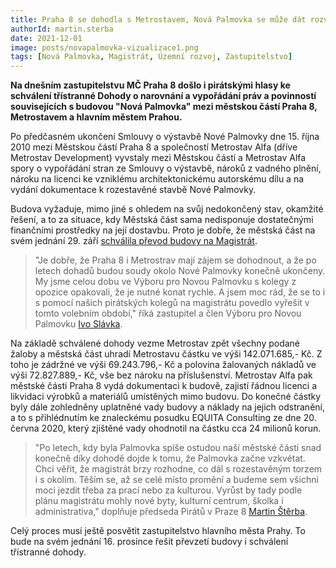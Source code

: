 ```yaml
---
title: Praha 8 se dohodla s Metrostavem, Nová Palmovka se může dát rozvíjet
authorId: martin.sterba
date: 2021-12-01
image: posts/novapalmovka-vizualizace1.png
tags: [Nová Palmovka, Magistrát, Územní rozvoj, Zastupitelstvo]
---
```


**Na dnešním zastupitelstvu MČ Praha 8 došlo i pirátskými hlasy ke schválení třístranné Dohody o narovnání a vypořádání práv a povinností souvisejících s budovou "Nová Palmovka" mezi městskou částí Praha 8, Metrostavem a hlavním městem Prahou.**

Po předčasném ukončení Smlouvy o výstavbě Nové Palmovky dne 15. října 2010 mezi Městskou částí Praha 8 a společností Metrostav Alfa (dříve Metrostav Development) vyvstaly mezi Městskou částí a Metrostav Alfa spory o vypořádání stran ze Smlouvy o výstavbě, nároků z vadného plnění, nároku na licenci ke vzniklému architektonickému autorskému dílu a na vydání dokumentace k rozestavěné stavbě Nové Palmovky. 

Budova vyžaduje, mimo jiné s ohledem na svůj nedokončený stav, okamžité řešení, a to za situace, kdy Městská část sama nedisponuje dostatečnými finančními prostředky na její dostavbu. Proto je dobře, že městská část na svém jednání 29. září [schválila převod budovy na Magistrát](https://praha8.pirati.cz/aktuality/novou-palmovku-by-mel-vyresit-magistrat-zastupitele-schvalili-prevod-pozemku.html). 

>"Je dobře, že Praha 8 i Metrostrav mají zájem se dohodnout, a že po letech dohadů budou soudy okolo Nové Palmovky konečně ukončeny. My jsme celou dobu ve Výboru pro Novou Palmovku s kolegy z opozice opakovali, že je nutné konat rychle. A jsem moc rád, že se to i s pomocí našich pirátských kolegů na magistrátu povedlo vyřešit v tomto volebním období," říká zastupitel a člen Výboru pro Novou Palmovku [Ivo Slávka](https://praha8.pirati.cz/lide/ivo-slavka.html). 

Na základě schválené dohody vezme Metrostav zpět všechny podané žaloby a městská část uhradí Metrostavu částku ve výši 142.071.685,- Kč. Z toho je zádržné ve výši 69.243.796,- Kč a polovina žalovaných nákladů ve výši 72.827.889,- Kč, vše bez nároku na příslušenství. Metrostav Alfa pak městské části Praha 8 vydá dokumentaci k budově, zajistí řádnou licenci a likvidaci výrobků a materiálů umístěných mimo budovu. Do konečné částky byly dále zohledněny uplatněné vady budovy a náklady na jejich odstranění, a to s přihlédnutím ke znaleckému posudku EQUITA Consulting ze dne 20. června 2020, který zjištěné vady ohodnotil na částku cca 24 milionů korun.

>"Po letech, kdy byla Palmovka spíše ostudou naší městské části snad konečně díky dohodě dojde k tomu, že Palmovka začne vzkvétat. Chci věřit, že magistrát brzy rozhodne, co dál s rozestavěným torzem i s okolím. Těším se, až se celé místo promění a budeme sem všichni moci jezdit třeba za prací nebo za kulturou. Vyrůst by tady podle plánu magistrátu mohly nové byty, kulturní centrum, školka i administrativa," doplňuje předseda Pirátů v Praze 8 [Martin Štěrba](https://praha8.pirati.cz/lide/martin-sterba.html). 

Celý proces musí ještě posvětit zastupitelstvo hlavního města Prahy. To bude na svém jednání 16. prosince řešit převzetí budovy i schválení třístranné dohody. 

